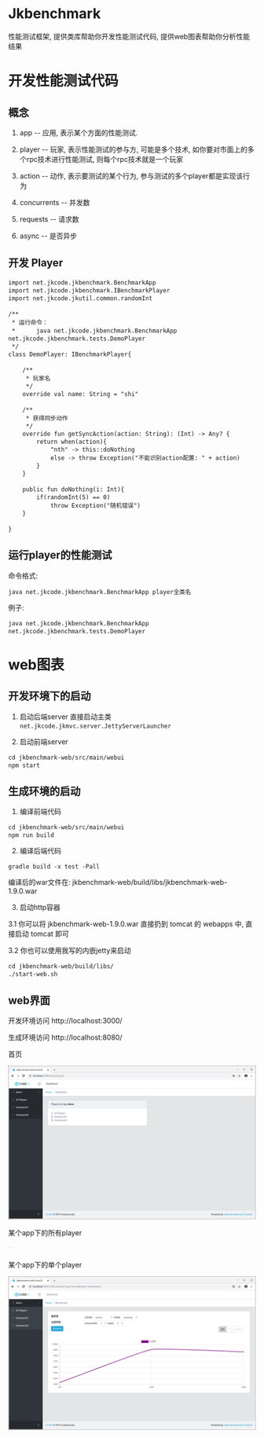 # Jkbenchmark

性能测试框架, 提供类库帮助你开发性能测试代码, 提供web图表帮助你分析性能结果

# 开发性能测试代码

## 概念
1. app -- 应用, 表示某个方面的性能测试.

2. player -- 玩家, 表示性能测试的参与方, 可能是多个技术, 如你要对市面上的多个rpc技术进行性能测试, 则每个rpc技术就是一个玩家

3. action -- 动作, 表示要测试的某个行为, 参与测试的多个player都是实现该行为

4. concurrents -- 并发数

5. requests -- 请求数

6. async -- 是否异步

## 开发 Player

```
import net.jkcode.jkbenchmark.BenchmarkApp
import net.jkcode.jkbenchmark.IBenchmarkPlayer
import net.jkcode.jkutil.common.randomInt

/**
 * 运行命令：
 * 　　　java net.jkcode.jkbenchmark.BenchmarkApp net.jkcode.jkbenchmark.tests.DemoPlayer
 */
class DemoPlayer: IBenchmarkPlayer{

    /**
     * 玩家名
     */
    override val name: String = "shi"

    /**
     * 获得同步动作
     */
    override fun getSyncAction(action: String): (Int) -> Any? {
        return when(action){
            "nth" -> this::doNothing
            else -> throw Exception("不能识别action配置: " + action)
        }
    }

    public fun doNothing(i: Int){
        if(randomInt(5) == 0)
            throw Exception("随机错误")
    }

}
```

## 运行player的性能测试

命令格式:

```
java net.jkcode.jkbenchmark.BenchmarkApp player全类名
```

例子:

```
java net.jkcode.jkbenchmark.BenchmarkApp net.jkcode.jkbenchmark.tests.DemoPlayer
```

# web图表

## 开发环境下的启动

1. 启动后端server
直接启动主类 `net.jkcode.jkmvc.server.JettyServerLauncher`

2. 启动前端server

```
cd jkbenchmark-web/src/main/webui
npm start
```

## 生成环境的启动

1. 编译前端代码
```
cd jkbenchmark-web/src/main/webui
npm run build
```

2. 编译后端代码

```
gradle build -x test -Pall
```

编译后的war文件在: jkbenchmark-web/build/libs/jkbenchmark-web-1.9.0.war

3. 启动http容器

3.1 你可以将 jkbenchmark-web-1.9.0.war 直接扔到 tomcat 的 webapps 中, 直接启动 tomcat 即可

3.2 你也可以使用我写的内嵌jetty来启动

```
cd jkbenchmark-web/build/libs/
./start-web.sh
```

## web界面
开发环境访问 http://localhost:3000/

生成环境访问 http://localhost:8080/

首页

![](img/dashboard.png)

某个app下的所有player

![](img/allplayer.png)

某个app下的单个player

![](img/aplayer.png)

